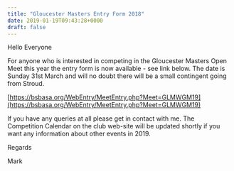 ```yaml
---
title: "Gloucester Masters Entry Form 2018"
date: 2019-01-19T09:43:28+0000
draft: false
---
```

Hello Everyone

For anyone who is interested in competing in the Gloucester Masters Open Meet this year the entry form is now available - see link below. The date is Sunday 31st March and will no doubt there will be a small contingent going from Stroud. 

[https://bsbasa.org/WebEntry/MeetEntry.php?Meet=GLMWGM19](https://bsbasa.org/WebEntry/MeetEntry.php?Meet=GLMWGM19)

If you have any queries at all please get in contact with me. The Competition Calendar on the club web-site will be updated shortly if you want any information about other events in 2019. 

Regards

Mark



